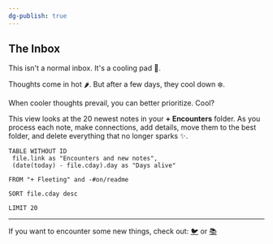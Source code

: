 ```yaml
---
dg-publish: true
---
```

## The Inbox
This isn't a normal inbox. It's a cooling pad 🧊.

Thoughts come in hot 🌶. But after a few days, they cool down ❄️.

When cooler thoughts prevail, you can better prioritize. Cool? 

This view looks at the 20 newest notes in your **+ Encounters** folder. As you process each note, make connections, add details, move them to the best folder,  and delete everything that no longer sparks ✨. 

``` dataview
TABLE WITHOUT ID
 file.link as "Encounters and new notes",
 (date(today) - file.cday).day as "Days alive"

FROM "+ Fleeting" and -#on/readme 

SORT file.cday desc

LIMIT 20
```


---

If you want to encounter some new things, check out: [🐦](https://www.twitter.com) or [📚](https://readwise.io/lyt/)          